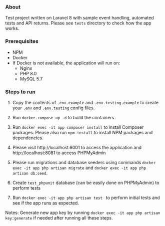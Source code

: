 ### About
Test project written on Laravel 8 with sample event handling, automated tests and API returns. Please see `tests` directory to check how the app works.

### Prerequisites
* NPM
* Docker
* If Docker is not available, the application will run on:
    * Nginx
    * PHP 8.0
    * MySQL 5.7

### Steps to run

1. Copy the contents of `.env.example` and `.env.testing.example` to create your `.env` and `.env.testing` config files.

2. Run `docker-compose up -d` to build the containers.

3. Run `docker exec -it app composer install` to install Composer packages. Please also run `npm install` to install NPM packages and dependencies.

4. Please visit http://localhost:8001 to access the application and http://localhost:8081 to access PHPMyAdmin

5. Please run migrations and database seeders using commands `docker exec -it app php artisan migrate` and `docker exec -it app php artisan db:seed`.

6. Create `test_phpunit` database (can be easily done on PHPMyAdmin) to perform tests

7. Run `docker exec -it app php artisan test
` to perform initial tests and see if the app runs as expected.

Notes: Generate new app key by running `docker exec -it app php artisan key:generate` if needed after running all these steps.

